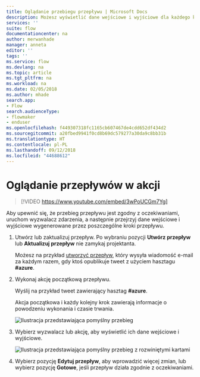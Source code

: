 ```yaml
---
title: Oglądanie przebiegu przepływu | Microsoft Docs
description: Możesz wyświetlić dane wejściowe i wyjściowe dla każdego kroku przepływu w celu sprawdzenia, czy zachowanie jest zgodne z oczekiwaniami.
services: ''
suite: flow
documentationcenter: na
author: merwanhade
manager: anneta
editor: ''
tags: ''
ms.service: flow
ms.devlang: na
ms.topic: article
ms.tgt_pltfrm: na
ms.workload: na
ms.date: 02/05/2018
ms.author: mhade
search.app:
- Flow
search.audienceType:
- flowmaker
- enduser
ms.openlocfilehash: f449307318fc1165cb607467de4cdd652df434d2
ms.sourcegitcommit: a20fbed9941f0cd8b69dc579277a30da9c8bb31b
ms.translationtype: HT
ms.contentlocale: pl-PL
ms.lasthandoff: 09/12/2018
ms.locfileid: "44688612"
---
```

# <a name="watch-your-flows-in-action"></a>Oglądanie przepływów w akcji

>[!VIDEO https://www.youtube.com/embed/3wPoUCGm7Yg]

Aby upewnić się, że przebieg przepływu jest zgodny z oczekiwaniami, uruchom wyzwalacz zdarzenia, a następnie przejrzyj dane wejściowe i wyjściowe wygenerowane przez poszczególne kroki przepływu.

1. Utwórz lub zaktualizuj przepływ. Po wybraniu pozycji **Utwórz przepływ** lub **Aktualizuj przepływ** nie zamykaj projektanta.

     Możesz na przykład [utworzyć przepływ](get-started-logic-flow.md), który wysyła wiadomość e-mail za każdym razem, gdy ktoś opublikuje tweet z użyciem hasztagu **#azure**.
1. Wykonaj akcję początkową przepływu.

    Wyślij na przykład tweet zawierający hasztag **#azure**.

    Akcja początkowa i każdy kolejny krok zawierają informacje o powodzeniu wykonania i czasie trwania.

    ![Ilustracja przedstawiająca pomyślny przebieg](./media/see-a-flow-run/successful-flow-run.png)
1. Wybierz wyzwalacz lub akcję, aby wyświetlić ich dane wejściowe i wyjściowe.

    ![Ilustracja przedstawiająca pomyślny przebieg z rozwiniętymi kartami](./media/see-a-flow-run/successful-flow-expanded-cards.png)
1. Wybierz pozycję **Edytuj przepływ**, aby wprowadzić więcej zmian, lub wybierz pozycję **Gotowe**, jeśli przepływ działa zgodnie z oczekiwaniami.
